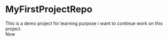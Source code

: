 # MyFirstProjectRepo
This is a demo project for learning purpose i want to continue work on this project.
<br>
Now 
